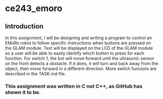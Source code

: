 # ce243_emoro
## Introduction
In this assignment, I will be designing and writing a program to control an EMoRo robot to follow specific instructions when buttons are pressed on the GLAM module. Text will be displayed on the LCD of the GLAM module so a user will be able to easily identify which button to press for each function. For switch 1, the bot will move forward until the ultrasonic sensor on the front detects a obstacle. If it does, it will turn and back away from the object, then move forward in a different direction. More switch funcions are described in the TASK.md file.

### This assignment was written in C not C++, as GitHub has shown it to be.

